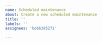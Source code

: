 ```yaml
---
name: Scheduled maintenance
about: Create a new scheduled maintenance
title: ''
labels: ''
assignees: 'bobb285271'

---
```


<!--
start: 2021-07-11T00:00:00Z
end: 2021-07-13T00:00:00Z
expectedDown: scnu-online-judge, socoding-mirror
-->

